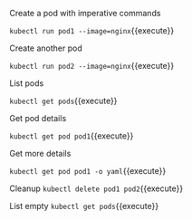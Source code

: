 Create a pod with imperative commands

`kubectl run pod1 --image=nginx`{{execute}}

Create another pod

`kubectl run pod2 --image=nginx`{{execute}}

List pods

`kubectl get pods`{{execute}}

Get pod details

`kubectl get pod pod1`{{execute}}

Get more details

`kubectl get pod pod1 -o yaml`{{execute}}

Cleanup
`kubectl delete pod1 pod2`{{execute}}

List empty
`kubectl get pods`{{execute}}

